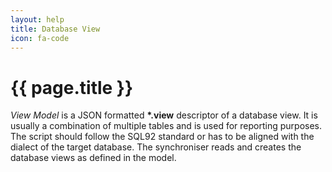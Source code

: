 ```yaml
---
layout: help
title: Database View
icon: fa-code
---
```


{{ page.title }}
===
*View Model* is a JSON formatted **\*.view** descriptor of a database view. It is usually a combination of multiple tables and is used for reporting purposes. The script should follow the SQL92 standard or has to be aligned with the dialect of the target database.
The synchroniser reads and creates the database views as defined in the model.
